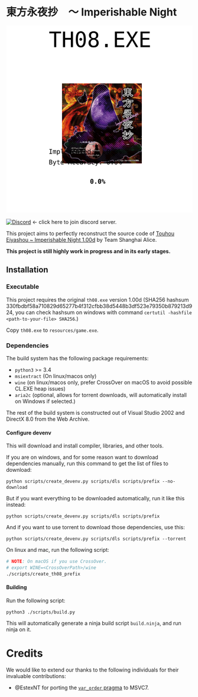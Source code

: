 # 東方永夜抄　～ Imperishable Night

<picture>
  <source media="(prefers-color-scheme: dark)" srcset="resources/progress_dark.svg">
  <img alt="Decomp Progress" src="resources/progress.svg">
</picture>

[![Discord][discord-badge]][discord] <- click here to join discord server.

[discord]: https://discord.gg/VyGwAjrh9a
[discord-badge]: https://img.shields.io/discord/1147558514840064030?color=%237289DA&logo=discord&logoColor=%23FFFFFF

This project aims to perfectly reconstruct the source code of [Touhou Eiyashou ~ Imperishable Night 1.00d](https://en.touhouwiki.net/wiki/Imperishable_Night) by Team Shanghai Alice.

**This project is still highly work in progress and in its early stages.**


## Installation

### Executable

This project requires the original `th08.exe` version 1.00d (SHA256 hashsum 330fbdbf58a710829d65277b4f312cfbb38d5448b3df523e79350b879213d924, you can check hashsum on windows with command `certutil -hashfile <path-to-your-file> SHA256`.)

Copy `th08.exe` to `resources/game.exe`.

### Dependencies

The build system has the following package requirements:

- `python3` >= 3.4
- `msiextract` (On linux/macos only)
- `wine` (on linux/macos only, prefer CrossOver on macOS to avoid possible CL.EXE heap issues)
- `aria2c` (optional, allows for torrent downloads, will automatically install on Windows if selected.)

The rest of the build system is constructed out of Visual Studio 2002 and DirectX 8.0 from the Web Archive.

#### Configure devenv

This will download and install compiler, libraries, and other tools.

If you are on windows, and for some reason want to download dependencies manually,
run this command to get the list of files to download:

```
python scripts/create_devenv.py scripts/dls scripts/prefix --no-download
```

But if you want everything to be downloaded automatically, run it like this instead:

```
python scripts/create_devenv.py scripts/dls scripts/prefix
```

And if you want to use torrent to download those dependencies, use this:

```
python scripts/create_devenv.py scripts/dls scripts/prefix --torrent
```

On linux and mac, run the following script:
```bash
# NOTE: On macOS if you use CrossOver.
# export WINE=<CrossOverPath>/wine
./scripts/create_th08_prefix
```

#### Building

Run the following script:

```
python3 ./scripts/build.py
```

This will automatically generate a ninja build script `build.ninja`, and run
ninja on it.

# Credits

We would like to extend our thanks to the following individuals for their
invaluable contributions:

- @EstexNT for porting the [`var_order` pragma](scripts/pragma_var_order.cpp) to
  MSVC7.